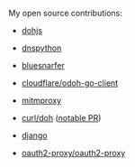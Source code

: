 My open source contributions:

- [dohjs][1]
- [dnspython][2]
- [bluesnarfer][3]
- [cloudflare/odoh-go-client][4]
- [mitmproxy][5]
- [curl/doh][6] ([notable PR](https://github.com/curl/doh/pull/26))
- [django][7]
- [oauth2-proxy/oauth2-proxy][8]

  [1]: https://github.com/byu-imaal/dohjs/commits?author=kimbo
  [2]: https://github.com/rthalley/dnspython/commits?author=kimbo
  [3]: https://github.com/kimbo/bluesnarfer/commits?author=kimbo 
  [4]: https://github.com/cloudflare/odoh-client-go/commits?author=kimbo
  [5]: https://github.com/mitmproxy/mitmproxy/commits?author=kimbo
  [6]: https://github.com/curl/doh/commits?author=kimbo
  [7]: https://github.com/django/django/commits?author=kimbo
  [8]: https://github.com/oauth2-proxy/oauth2-proxy/commits?author=kimbo
